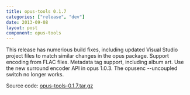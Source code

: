 ```yaml
---
title: opus-tools 0.1.7
categories: ["release", "dev"]
date: 2013-09-08
layout: post
component: opus-tools
---
```


This release has numerious build fixes, including updated Visual Studio project files to match
similar changes in the opus package. Support encoding from FLAC files. Metadata tag support,
including album art. Use the new surround encoder API in opus 1.0.3. The opusenc --uncoupled
switch no longer works.

Source code: [opus-tools-0.1.7.tar.gz](http://downloads.xiph.org/releases/opus/opus-tools-0.1.7.tar.gz)
